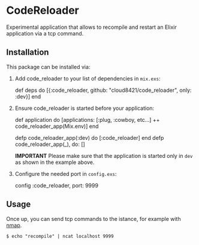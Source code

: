 # CodeReloader

Experimental application that allows to recompile and restart an Elixir application via a tcp command.

## Installation

This package can be installed via:

  1. Add code_reloader to your list of dependencies in `mix.exs`:

        def deps do
          [{:code_reloader, github: "cloud8421/code_reloader", only: :dev}]
        end

  2. Ensure code_reloader is started before your application:

        def application do
          [applications: [:plug, :cowboy, etc...] ++ code_reloader_app(Mix.env)]
        end

        defp code_reloader_app(:dev) do
          [:code_reloader]
        end
        defp code_reloader_app(_), do: []

     **IMPORTANT** Please make sure that the application is started only in
     `dev` as shown in the example above.

  3. Configure the needed port in `config.exs`:

        config :code_reloader,
          port: 9999

## Usage

Once up, you can send tcp commands to the istance, for example with [nmap](https://nmap.org/).

    $ echo "recompile" | ncat localhost 9999
